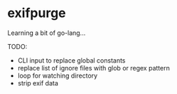 # exifpurge

Learning a bit of go-lang...

TODO:

- CLI input to replace global constants
- replace list of ignore files with glob or regex pattern
- loop for watching directory
- strip exif data

